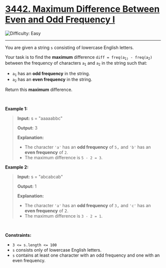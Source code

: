 <h1><a href="https://leetcode.com/problems/maximum-difference-between-even-and-odd-frequency-i?envType=daily-question&envId=2025-06-10">3442. Maximum Difference Between Even and Odd Frequency I</a></h1>

![Difficulty: Easy](https://img.shields.io/badge/Easy-46c6c2)

---

<p>You are given a string <code>s</code> consisting of lowercase English letters.</p>

<p>Your task is to find the <strong>maximum</strong> difference <code>diff = freq(a<sub>1)</sub> - freq(a<sub>2</sub>)</code> between the frequency of characters <code>a<sub>1</sub></code> and <code>a<sub>2</sub></code> in the string such that:</p>

<ul>
	<li><code>a<sub>1</sub></code> has an <strong>odd frequency</strong> in the string.</li>
	<li><code>a<sub>2</sub></code> has an <strong>even frequency</strong> in the string.</li>
</ul>

<p>Return this <strong>maximum</strong> difference.</p>

<p>&nbsp;</p>
<p><strong class="example">Example 1:</strong></p>

><p><strong>Input:</strong> <span class="example-io">s = &quot;aaaaabbc&quot;</span></p>
>
><p><strong>Output:</strong> 3</p>
>
><p><strong>Explanation:</strong></p>
>
><ul>
>	<li>The character <code>&#39;a&#39;</code> has an <strong>odd frequency</strong> of <code><font face="monospace">5</font></code><font face="monospace">,</font> and <code>&#39;b&#39;</code> has an <strong>even frequency</strong> of <code><font face="monospace">2</font></code>.</li>
>	<li>The maximum difference is <code>5 - 2 = 3</code>.</li>
></ul>

<p><strong class="example">Example 2:</strong></p>

><p><strong>Input:</strong> <span class="example-io">s = &quot;abcabcab&quot;</span></p>
>
><p><strong>Output:</strong> 1</p>
>
><p><strong>Explanation:</strong></p>
>
><ul>
>	<li>The character <code>&#39;a&#39;</code> has an <strong>odd frequency</strong> of <code><font face="monospace">3</font></code><font face="monospace">,</font> and <code>&#39;c&#39;</code> has an <strong>even frequency</strong> of <font face="monospace">2</font>.</li>
>	<li>The maximum difference is <code>3 - 2 = 1</code>.</li>
></ul>

<p>&nbsp;</p>
<p><strong>Constraints:</strong></p>

<ul>
	<li><code>3 &lt;= s.length &lt;= 100</code></li>
	<li><code>s</code> consists only of lowercase English letters.</li>
	<li><code>s</code> contains at least one character with an odd frequency and one with an even frequency.</li>
</ul>
